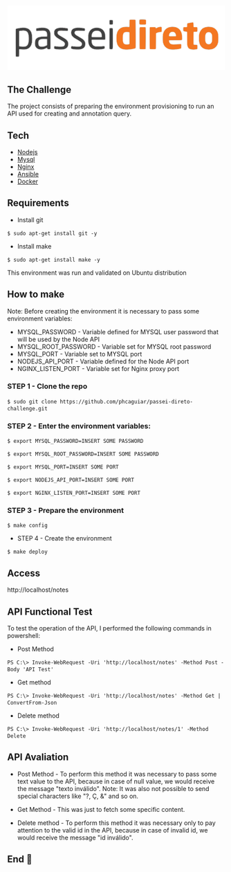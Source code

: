 ![alt text](https://github.com/phcaguiar/passei-direto-challenge/blob/master/img/logo_passeidireto.svg)

## The Challenge

The project consists of preparing the environment provisioning to run an API used for creating and
annotation query.

## Tech

  * [Nodejs](https://nodejs.org/en/)
  * [Mysql](https://www.mysql.com/)
  * [Nginx](https://nginx.org/en/)
  * [Ansible](https://www.ansible.com/)
  * [Docker](https://www.docker.com/)

## Requirements

  * Install git 

```
$ sudo apt-get install git -y
```  

  * Install make

```
$ sudo apt-get install make -y
```

This environment was run and validated on Ubuntu distribution

## How to make

Note: Before creating the environment it is necessary to pass some environment variables:

  * MYSQL_PASSWORD - Variable defined for MYSQL user password that will be used by the Node API
  * MYSQL_ROOT_PASSWORD - Variable set for MYSQL root password
  * MYSQL_PORT - Variable set to MYSQL port
  * NODEJS_API_PORT - Variable defined for the Node API port
  * NGINX_LISTEN_PORT - Variable set for Nginx proxy port

### STEP 1 - Clone the repo

```
$ sudo git clone https://github.com/phcaguiar/passei-direto-challenge.git
```

### STEP 2 - Enter the environment variables:

```
$ export MYSQL_PASSWORD=INSERT SOME PASSWORD
```

```
$ export MYSQL_ROOT_PASSWORD=INSERT SOME PASSWORD
```

```
$ export MYSQL_PORT=INSERT SOME PORT
```

```
$ export NODEJS_API_PORT=INSERT SOME PORT
```

```
$ export NGINX_LISTEN_PORT=INSERT SOME PORT
```

### STEP 3 - Prepare the environment

```
$ make config
```

  * STEP 4 - Create the environment

```
$ make deploy
```

## Access

http://localhost/notes

## API Functional Test 

To test the operation of the API, I performed the following commands in powershell:

  * Post Method

```
PS C:\> Invoke-WebRequest -Uri 'http://localhost/notes' -Method Post -Body 'API Test'
```

  * Get method

```
PS C:\> Invoke-WebRequest -Uri 'http://localhost/notes' -Method Get | ConvertFrom-Json
```

  * Delete method

```
PS C:\> Invoke-WebRequest -Uri 'http://localhost/notes/1' -Method Delete
```

## API Avaliation

  * Post Method - To perform this method it was necessary to pass some text value to the API, because in case of null value, we would receive the message "texto inválido". Note: It was also not possible to send special characters like "?, Ç, &" and so on.

  * Get Method - This was just to fetch some specific content.

  * Delete method - To perform this method it was necessary only to pay attention to the valid id in the API, because in case of invalid id, we would receive the message "id inválido".

## End :raised_hands: